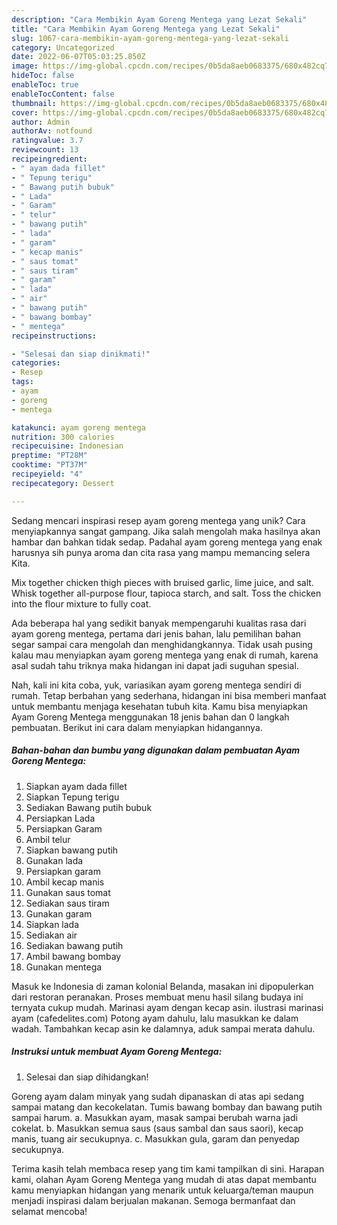 ```yaml
---
description: "Cara Membikin Ayam Goreng Mentega yang Lezat Sekali"
title: "Cara Membikin Ayam Goreng Mentega yang Lezat Sekali"
slug: 1067-cara-membikin-ayam-goreng-mentega-yang-lezat-sekali
category: Uncategorized
date: 2022-06-07T05:03:25.850Z
image: https://img-global.cpcdn.com/recipes/0b5da8aeb0683375/680x482cq70/ayam-goreng-mentega-foto-resep-utama.jpg
hideToc: false
enableToc: true
enableTocContent: false
thumbnail: https://img-global.cpcdn.com/recipes/0b5da8aeb0683375/680x482cq70/ayam-goreng-mentega-foto-resep-utama.jpg
cover: https://img-global.cpcdn.com/recipes/0b5da8aeb0683375/680x482cq70/ayam-goreng-mentega-foto-resep-utama.jpg
author: Admin
authorAv: notfound
ratingvalue: 3.7
reviewcount: 13
recipeingredient:
- " ayam dada fillet"
- " Tepung terigu"
- " Bawang putih bubuk"
- " Lada"
- " Garam"
- " telur"
- " bawang putih"
- " lada"
- " garam"
- " kecap manis"
- " saus tomat"
- " saus tiram"
- " garam"
- " lada"
- " air"
- " bawang putih"
- " bawang bombay"
- " mentega"
recipeinstructions:

- "Selesai dan siap dinikmati!"
categories:
- Resep
tags:
- ayam
- goreng
- mentega

katakunci: ayam goreng mentega 
nutrition: 300 calories
recipecuisine: Indonesian
preptime: "PT28M"
cooktime: "PT37M"
recipeyield: "4"
recipecategory: Dessert

---
```





Sedang mencari inspirasi resep ayam goreng mentega yang unik? Cara menyiapkannya sangat gampang. Jika salah mengolah maka hasilnya akan hambar dan bahkan tidak sedap. Padahal ayam goreng mentega yang enak harusnya sih punya aroma dan cita rasa yang mampu memancing selera Kita.





Mix together chicken thigh pieces with bruised garlic, lime juice, and salt. Whisk together all-purpose flour, tapioca starch, and salt. Toss the chicken into the flour mixture to fully coat.

Ada beberapa hal yang sedikit banyak mempengaruhi kualitas rasa dari ayam goreng mentega, pertama dari jenis bahan, lalu pemilihan bahan segar sampai cara mengolah dan menghidangkannya. Tidak usah pusing kalau mau menyiapkan ayam goreng mentega yang enak di rumah, karena asal sudah tahu triknya maka hidangan ini dapat jadi suguhan spesial.






Nah, kali ini kita coba, yuk, variasikan ayam goreng mentega sendiri di rumah. Tetap berbahan yang sederhana, hidangan ini bisa memberi manfaat untuk membantu menjaga kesehatan tubuh kita. Kamu bisa menyiapkan Ayam Goreng Mentega menggunakan 18 jenis bahan dan 0 langkah pembuatan. Berikut ini cara dalam menyiapkan hidangannya.

<!--inarticleads1-->

##### Bahan-bahan dan bumbu yang digunakan dalam pembuatan Ayam Goreng Mentega:

1. Siapkan  ayam dada fillet
1. Siapkan  Tepung terigu
1. Sediakan  Bawang putih bubuk
1. Persiapkan  Lada
1. Persiapkan  Garam
1. Ambil  telur
1. Siapkan  bawang putih
1. Gunakan  lada
1. Persiapkan  garam
1. Ambil  kecap manis
1. Gunakan  saus tomat
1. Sediakan  saus tiram
1. Gunakan  garam
1. Siapkan  lada
1. Sediakan  air
1. Sediakan  bawang putih
1. Ambil  bawang bombay
1. Gunakan  mentega


Masuk ke Indonesia di zaman kolonial Belanda, masakan ini dipopulerkan dari restoran peranakan. Proses membuat menu hasil silang budaya ini ternyata cukup mudah. Marinasi ayam dengan kecap asin. ilustrasi marinasi ayam (cafedelites.com) Potong ayam dahulu, lalu masukkan ke dalam wadah. Tambahkan kecap asin ke dalamnya, aduk sampai merata dahulu. 

<!--inarticleads2-->

##### Instruksi untuk membuat Ayam Goreng Mentega:


1. Selesai dan siap dihidangkan!

Goreng ayam dalam minyak yang sudah dipanaskan di atas api sedang sampai matang dan kecokelatan. Tumis bawang bombay dan bawang putih sampai harum. a. Masukkan ayam, masak sampai berubah warna jadi cokelat. b. Masukkan semua saus (saus sambal dan saus saori), kecap manis, tuang air secukupnya. c. Masukkan gula, garam dan penyedap secukupnya. 

Terima kasih telah membaca resep yang tim kami tampilkan di sini. Harapan kami, olahan Ayam Goreng Mentega yang mudah di atas dapat membantu kamu menyiapkan hidangan yang menarik untuk keluarga/teman maupun menjadi inspirasi dalam berjualan makanan. Semoga bermanfaat dan selamat mencoba!
